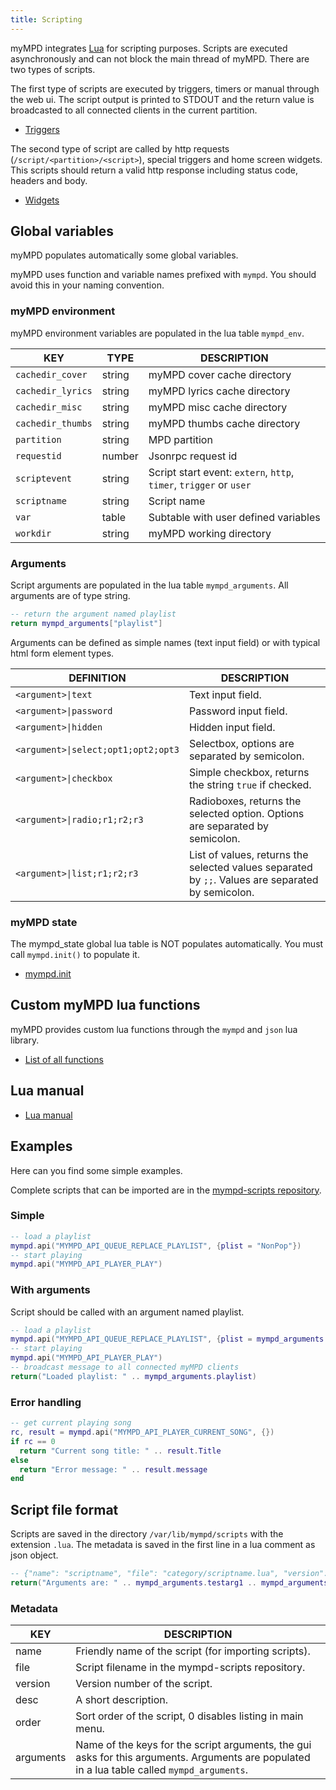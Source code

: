 ```yaml
---
title: Scripting
---
```


myMPD integrates [Lua](http://www.lua.org) for scripting purposes. Scripts are executed asynchronously and can not block the main thread of myMPD. There are two types of scripts.

The first type of scripts are executed by triggers, timers or manual through the web ui. The script output is printed to STDOUT and the return value is broadcasted to all connected clients in the current partition.

- [Triggers](../060-references/trigger.md)

The second type of script are called by http requests (`/script/<partition>/<script>`), special triggers and home screen widgets. This scripts should return a valid http response including status code, headers and body.

- [Widgets](widgets.md)

## Global variables

myMPD populates automatically some global variables.

myMPD uses function and variable names prefixed with `mympd`. You should avoid this in your naming convention.

### myMPD environment

myMPD environment variables are populated in the lua table `mympd_env`.

| KEY | TYPE | DESCRIPTION |
| --- | ---- | ----------- |
| `cachedir_cover` | string | myMPD cover cache directory |
| `cachedir_lyrics` | string | myMPD lyrics cache directory |
| `cachedir_misc` | string | myMPD misc cache directory |
| `cachedir_thumbs` | string | myMPD thumbs cache directory |
| `partition` | string | MPD partition |
| `requestid` | number | Jsonrpc request id |
| `scriptevent` | string | Script start event: `extern`, `http`, `timer`, `trigger` or `user` |
| `scriptname` | string | Script name |
| `var` | table | Subtable with user defined variables |
| `workdir` | string | myMPD working directory |

### Arguments

Script arguments are populated in the lua table `mympd_arguments`. All arguments are of type string.

```lua
-- return the argument named playlist
return mympd_arguments["playlist"]
```

Arguments can be defined as simple names (text input field) or with typical html form element types.

| DEFINITION | DESCRIPTION |
| ---------- | ----------- |
| `<argument>\|text` | Text input field. |
| `<argument>\|password` | Password input field. |
| `<argument>\|hidden` | Hidden input field. |
| `<argument>\|select;opt1;opt2;opt3` | Selectbox, options are separated by semicolon. |
| `<argument>\|checkbox`| Simple checkbox, returns the string `true` if checked. |
| `<argument>\|radio;r1;r2;r3` | Radioboxes, returns the selected option. Options are separated by semicolon. |
| `<argument>\|list;r1;r2;r3` | List of values, returns the selected values separated by `;;`. Values are separated by semicolon. |

### myMPD state

The mympd_state global lua table is NOT populates automatically. You must call `mympd.init()` to populate it.

- [mympd.init](functions/mympd_init.md)

## Custom myMPD lua functions

myMPD provides custom lua functions through the `mympd` and `json` lua library.

- [List of all functions](functions/index.md)

## Lua manual

- [Lua manual](https://www.lua.org/manual/5.4/)

## Examples

Here can you find some simple examples.

Complete scripts that can be imported are in the [mympd-scripts repository](https://github.com/jcorporation/mympd-scripts).

### Simple

```lua
-- load a playlist
mympd.api("MYMPD_API_QUEUE_REPLACE_PLAYLIST", {plist = "NonPop"})
-- start playing
mympd.api("MYMPD_API_PLAYER_PLAY")
```

### With arguments

Script should be called with an argument named playlist.

```lua
-- load a playlist
mympd.api("MYMPD_API_QUEUE_REPLACE_PLAYLIST", {plist = mympd_arguments.playlist})
-- start playing
mympd.api("MYMPD_API_PLAYER_PLAY")
-- broadcast message to all connected myMPD clients
return("Loaded playlist: " .. mympd_arguments.playlist)
```

### Error handling

```lua
-- get current playing song
rc, result = mympd.api("MYMPD_API_PLAYER_CURRENT_SONG", {})
if rc == 0
  return "Current song title: " .. result.Title
else
  return "Error message: " .. result.message
end
```

## Script file format

Scripts are saved in the directory `/var/lib/mympd/scripts` with the extension `.lua`. The metadata is saved in the first line in a lua comment as json object.

```lua
-- {"name": "scriptname", "file": "category/scriptname.lua", "version": 1, "desc": "short description", "order":1,"arguments":["testarg1", "testarg2"]}
return("Arguments are: " .. mympd_arguments.testarg1 .. mympd_arguments.testarg2)
```

### Metadata

| KEY | DESCRIPTION |
| --- | ----------- |
| name | Friendly name of the script (for importing scripts). |
| file | Script filename in the mympd-scripts repository. |
| version | Version number of the script. |
| desc | A short description. |
| order | Sort order of the script, 0 disables listing in main menu. |
| arguments | Name of the keys for the script arguments, the gui asks for this arguments. Arguments are populated in a lua table called `mympd_arguments`. |
